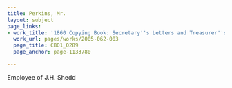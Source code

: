 ```yaml
---
title: Perkins, Mr.
layout: subject
page_links:
- work_title: '1860 Copying Book: Secretary''s Letters and Treasurer''s Letters, 2005.062.003  '
  work_url: pages/works/2005-062-003
  page_title: CB01_0289
  page_anchor: page-1133780

---
```

<p>Employee of J.H. Shedd</p>